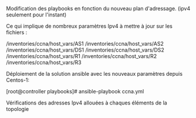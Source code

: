 Modification des playbooks en fonction du nouveau plan d'adressage. 
(ipv4 seulement pour l'instant)

Ce qui implique de nombreux paramètres Ipv4 à mettre à jour sur les fichiers :

/inventories/ccna/host_vars/AS1
/inventories/ccna/host_vars/AS2
/inventories/ccna/host_vars/DS1
/inventories/ccna/host_vars/DS2
/inventories/ccna/host_vars/R1
/inventories/ccna/host_vars/R2
/inventories/ccna/host_vars/R3

Déploiement de la solution ansible avec les nouveaux paramètres depuis Centos-1:

[root@controller playbooks]# ansible-playbook ccna.yml

Vérifications des adresses Ipv4 allouées à chaques éléments de la topologie
